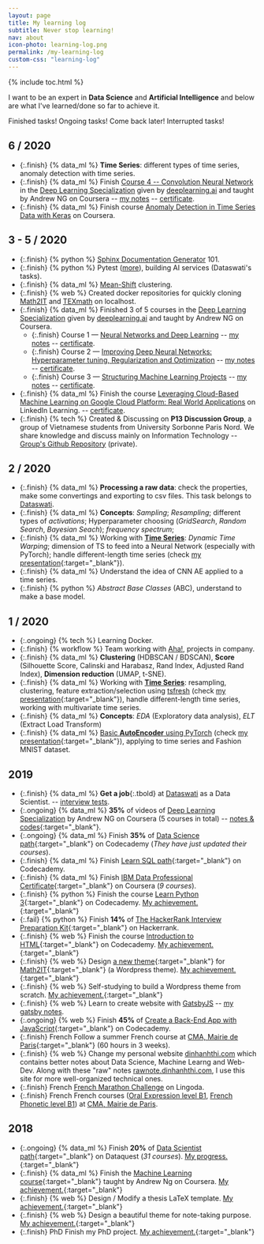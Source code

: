 ```yaml
---
layout: page
title: My learning log
subtitle: Never stop learning!
nav: about
icon-photo: learning-log.png
permalink: /my-learning-log
custom-css: "learning-log"
---
```


{% include toc.html %}

I want to be an expert in **Data Science** and **Artificial Intelligence** and below are what I've learned/done so far to achieve it.

<p class="text-left">
  <span class="task finish d-inline-block mr-3">Finished tasks!</span>
  <span class="task ongoing d-inline-block mr-3">Ongoing tasks!</span>
  <span class="task delay d-inline-block mr-3">Come back later!</span>
  <span class="task fail d-inline-block">Interrupted tasks!</span>
</p>

## 6 / 2020

- {:.finish} {% data_ml %} **Time Series**: different types of time series, anomaly detection with time series.
- {:.finish} {% data_ml %} Finish [Course 4 -- Convolution Neural Network](https://www.coursera.org/learn/convolutional-neural-networks/home/welcome) in the [Deep Learning Specialization](https://www.coursera.org/specializations/deep-learning) given by [deeplearning.ai](deeplearning.ai) and taught by Andrew NG on Coursera -- [my notes](/deeplearning-ai-course-4) -- [certificate](https://www.coursera.org/account/accomplishments/certificate/5KKYWZMSD3B3).
- {:.finish} {% data_ml %} Finish course [Anomaly Detection in Time Series Data with Keras](https://www.coursera.org/learn/anomaly-detection-time-series-keras/home/welcome) on Coursera.

## 3 - 5 / 2020

- {:.finish} {% python %} [Sphinx Documentation Generator](https://www.sphinx-doc.org/en/master/) 101.
- {:.finish} {% python %} Pytest ([more](https://docs.pytest.org/en/latest/example/markers.html#mark-examples)), building AI services (Dataswati's tasks).
- {:.finish} {% data_ml %} [Mean-Shift](https://scikit-learn.org/stable/modules/generated/sklearn.cluster.MeanShift.html) clustering.
- {:.finish} {% web %} Created docker repositories for quickly cloning [Math2IT](https://math2it.com) and [TEXmath](https://texmath.com) on localhost.
- {:.finish} {% data_ml %} Finished 3 of 5 courses in the [Deep Learning Specialization](https://www.coursera.org/specializations/deep-learning) given by [deeplearning.ai](deeplearning.ai) and taught by Andrew NG on Coursera.
  - {:.finish} Course 1 — [Neural Networks and Deep Learning](https://www.coursera.org/learn/neural-networks-deep-learning?specialization=deep-learning) -- [my notes](/deeplearning-ai-course-1) -- [certificate](https://www.coursera.org/account/accomplishments/records/VJG62Z8QP7ZF).
  - {:.finish} Course 2 — [Improving Deep Neural Networks: Hyperparameter tuning, Regularization and Optimization](https://www.coursera.org/learn/deep-neural-network?specialization=deep-learning) -- [my notes](/deeplearning-ai-course-2) -- [certificate](https://www.coursera.org/account/accomplishments/records/VEVBU5BWBC8S).
  - {:.finish} Course 3 — [Structuring Machine Learning Projects](https://www.coursera.org/learn/machine-learning-projects?specialization=deep-learning) -- [my notes](/deeplearning-ai-course-3) -- [certificate](https://www.coursera.org/account/accomplishments/records/VREJ8QGGDHWA).
- {:.finish} {% data_ml %} Finish the course [Leveraging Cloud-Based Machine Learning on Google Cloud Platform: Real World Applications](https://www.linkedin.com/learning/leveraging-cloud-based-machine-learning-on-google-cloud-platform-real-world-applications/intro-to-artificial-intelligence-ai-on-google) on LinkedIn Learning. -- [certificate](https://github.com/dinhanhthi/my-certificates/blob/master/LinkedIn%20Learning%20-%20Leveraging%20Cloud-Based%20Machine%20Learning%20on%20Google%20Cloud%20Platform_%20Real%20World%20Applications.pdf).
- {:.finish} {% tech %} Created & Discussing on **P13 Discussion Group**, a group of Vietnamese students from University Sorbonne Paris Nord. We share knowledge and discuss mainly on Information Technology -- [Group's Github Repository](https://github.com/dinhanhthi/P13-discuss-group) (private).

## 2 / 2020

- {:.finish} {% data_ml %} **Processing a raw data**: check the properties, make some convertings and exporting to csv files. This task belongs to [Dataswati](https://www.dataswati.com/).
- {:.finish} {% data_ml %} **Concepts**: _Sampling_; _Resampling_; different types of _activations_; Hyperparameter choosing (_GridSearch_, _Random Search_, _Bayesian Seach_); _frequency spectrum_;
- {:.finish} {% data_ml %} Working with [**Time Series**](/notes#time_series): _Dynamic Time Warping_; dimension of TS to feed into a Neural Network (especially with PyTorch); handle different-length time series (check [my presentation](/files/ml/thi_presentation_AE_tsfresh_clustering_02-03-20.pdf){:target="_blank"}).
- {:.finish} {% data_ml %} Understand the idea of CNN AE applied to a time series.
- {:.finish} {% python %} _Abstract Base Classes_ (ABC), understand to make a base model.


## 1 / 2020

- {:.ongoing} {% tech %} Learning Docker.
- {:.finish} {% workflow %} Team working with [Aha!](http://aha.io/), projects in company.
- {:.finish} {% data_ml %} **Clustering** (HDBSCAN / BDSCAN), **Score** (Silhouette Score, Calinski and Harabasz, Rand Index, Adjusted Rand Index), **Dimension reduction** (UMAP, t-SNE).
- {:.finish} {% data_ml %} Working with [**Time Series**](/notes#time_series): resampling, clustering, feature extraction/selection using [tsfresh](https://tsfresh.readthedocs.io/en/latest/) (check [my presentation](/files/ml/thi_presentation_AE_tsfresh_clustering_02-03-20.pdf){:target="_blank"}), handle different-length time series, working with multivariate time series.
- {:.finish} {% data_ml %} **Concepts**: _EDA_ (Exploratory data analysis), _ELT_ (Extract Load Transform)
- {:.finish} {% data_ml %} [Basic **AutoEncoder** using PyTorch](/simple-AE) (check [my presentation](/files/ml/thi_presentation_AE_tsfresh_clustering_02-03-20.pdf){:target="_blank"}), applying to time series and Fashion MNIST dataset.


## 2019

- {:.finish} {% data_ml %} **Get a job**{:.tbold} at [Dataswati](https://www.dataswati.com/) as a Data Scientist. -- [interview tests](https://github.com/dinhanhthi/data-science-learning/tree/master/interview/dataswati).
- {:.ongoing} {% data_ml %} **35%** of videos of [Deep Learning Specialization](https://www.coursera.org/specializations/deep-learning) by Andrew NG on Coursera (5 courses in total) -- [notes & codes](https://github.com/dinhanhthi/deeplearning.ai-notes){:target="_blank"}.
- {:.ongoing} {% data_ml %} Finish **35%** of [Data Science path](https://www.codecademy.com/learn/paths/data-science){:target="_blank"} on Codecademy (*They have just updated their courses*).
- {:.finish} {% data_ml %} Finish [Learn SQL path](https://www.codecademy.com/learn/learn-sql){:target="_blank"} on Codecademy.
- {:.finish} {% data_ml %} Finish [IBM Data Professional Certificate](https://www.coursera.org/specializations/ibm-data-science-professional-certificate){:target="_blank"} on Coursera (*9 courses*).
- {:.finish} {% python %} Finish the course [Learn Python 3](https://www.codecademy.com/learn/learn-python-3){:target="_blank"} on Codecademy. [My achievement.](https://www.codecademy.com/dinhanhthi){:target="_blank"}
- {:.fail} {% python %} Finish **14%** of [The HackerRank Interview Preparation Kit](https://www.hackerrank.com/interview/interview-preparation-kit){:target="_blank"} on Hackerrank.
- {:.finish} {% web %} Finish the course [Introduction to HTML](https://www.codecademy.com/learn/learn-html){:target="_blank"} on Codecademy. [My achievement.](https://www.codecademy.com/dinhanhthi){:target="_blank"}
- {:.finish} {% web %} Design [a new theme](https://github.com/dinhanhthi/math2itwp){:target="_blank"} for [Math2IT](https://math2it.com){:target="_blank"} (a Wordpress theme). [My achievement.](https://math2it.com){:target="_blank"}
- {:.finish} {% web %} Self-studying to build a Wordpress theme from scratch. [My achievement.](https://github.com/dinhanhthi/math2itwp){:target="_blank"}
- {:.finish} {% web %} Learn to create website with [GatsbyJS](https://www.gatsbyjs.org/) -- [my gatsby notes](/gatsby-js).
- {:.ongoing} {% web %} Finish **45%** of [Create a Back-End App with JavaScript](https://www.codecademy.com/learn/paths/create-a-back-end-app-with-javascript){:target="_blank"} on Codecademy.
- {:.finish} <span class="tbadge badge-green">French</span> Follow a summer French course at [CMA, Mairie de Paris](https://cma.paris.fr/){:target="_blank"} (60 hours in 3 weeks).
- {:.finish} {% web %} Change my personal website [dinhanhthi.com](https://note.dinhanhthi.com) which contains better notes about Data Science, Machine Learng and Web-Dev. Along with these "raw" notes [rawnote.dinhanhthi.com](https://rawnote.dinhanhthi.com/), I use this site for more well-organized technical ones.
- {:.finish} <span class="tbadge badge-green">French</span> [French Marathon Challenge](https://www.lingoda.com/en/language-marathon) on Lingoda.
- {:.finish} <span class="tbadge badge-green">French</span> French courses ([Oral Expression level B1](https://cma.paris.fr/#displayElement(7490)), [French Phonetic level B1](https://cma.paris.fr/#displayElement(7492))) at [CMA, Mairie de Paris](https://cma.paris.fr/).

## 2018

- {:.ongoing} {% data_ml %} Finish **20%** of [Data Scientist path](https://www.dataquest.io/path/data-scientist){:target="_blank"} on Dataquest (*31 courses*). [My progress.](https://app.dataquest.io/profile/dinhanhthimail){:target="_blank"}
- {:.finish} {% data_ml %} Finish the [Machine Learning course](https://www.coursera.org/learn/machine-learning){:target="_blank"} taught by Andrew Ng on Coursera. [My achievement.](https://www.coursera.org/account/accomplishments/verify/WJ9DNBMRQDJ8){:target="_blank"}
- {:.finish} {% web %} Design / Modify a thesis LaTeX template. [My achievement.](https://github.com/dinhanhthi/ThiThesisTemp){:target="_blank"}
- {:.finish} {% web %} Design a beautiful theme for note-taking purpose. [My achievement.](https://github.com/dinhanhthi/NoteTheme){:target="_blank"}
- {:.finish} <span class="tbadge badge-gray">PhD</span> Finish my PhD project. [My achievement.](https://github.com/dinhanhthi/MyCertificates/blob/master/Certificate%20of%20completion%20of%20the%20Doctor's%20degree.pdf){:target="_blank"}
